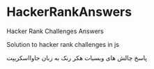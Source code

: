 # HackerRankAnswers
Hacker Rank Challenges Answers 


Solution to hacker rank challenges in js

پاسخ چالش های وبسیات هکر رنک به زبان جاوااسکریپت
